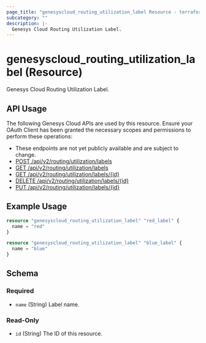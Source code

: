 ```yaml
---
page_title: "genesyscloud_routing_utilization_label Resource - terraform-provider-genesyscloud"
subcategory: ""
description: |-
  Genesys Cloud Routing Utilization Label.
---
```

# genesyscloud_routing_utilization_label (Resource)

Genesys Cloud Routing Utilization Label.

## API Usage
The following Genesys Cloud APIs are used by this resource. Ensure your OAuth Client has been granted the necessary scopes and permissions to perform these operations:

* These endpoints are not yet publicly available and are subject to change.
* [POST /api/v2/routing/utilization/labels](https://developer.mypurecloud.com/api/rest/v2/routing/#get-api-v2-routing-utilization)
* [GET /api/v2/routing/utilization/labels](https://developer.mypurecloud.com/api/rest/v2/routing/#get-api-v2-routing-utilization)
* [GET /api/v2/routing/utilization/labels/{id}](https://developer.mypurecloud.com/api/rest/v2/routing/#get-api-v2-routing-utilization)
* [DELETE /api/v2/routing/utilization/labels/{id}](https://developer.mypurecloud.com/api/rest/v2/routing/#get-api-v2-routing-utilization)
* [PUT /api/v2/routing/utilization/labels/{id}](https://developer.mypurecloud.com/api/rest/v2/routing/#get-api-v2-routing-utilization)

## Example Usage

```terraform
resource "genesyscloud_routing_utilization_label" "red_label" {
  name = "red"
}

resource "genesyscloud_routing_utilization_label" "blue_label" {
  name = "blue"
}
```

<!-- schema generated by tfplugindocs -->
## Schema

### Required

- `name` (String) Label name.

### Read-Only

- `id` (String) The ID of this resource.

